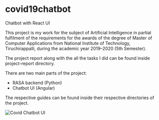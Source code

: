 # covid19chatbot
Chatbot with React UI

This project is my work for the subject of Artificial Intelligence in partial fulfilment of the requirements for the awards of the degree of Master of Computer Applications from National Institute of Technology, Tiruchirappalli, during the academic year 2019–2020 (5th Semester).

The project report along with the all the tasks I did can be found inside project-report directory.

There are two main parts of the project:

- RASA backend (Python)
- Chatbot UI (Angular)

The respective guides can be found inside their respective directories of the project.

![Covid Chatbot UI](https://user-images.githubusercontent.com/28614457/167354315-a8141260-bd0f-4700-bcbb-6f0546204dbc.png)

